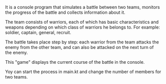 It is a console program that simulates a battle between two teams, monitors the progress of the battle and collects information about it.

The team consists of warriors, each of which has basic characteristics and weapons depending on which class of warriors he belongs to. For example: soldier, captain, general, recruit.

The battle takes place step by step: each warrior from the team attacks the enemy from the other team, and can also be attacked on the next turn of the enemy.

This "game" displays the current course of the battle in the console.

Yoy can start the process in main.kt and change the number of members for two teams.
